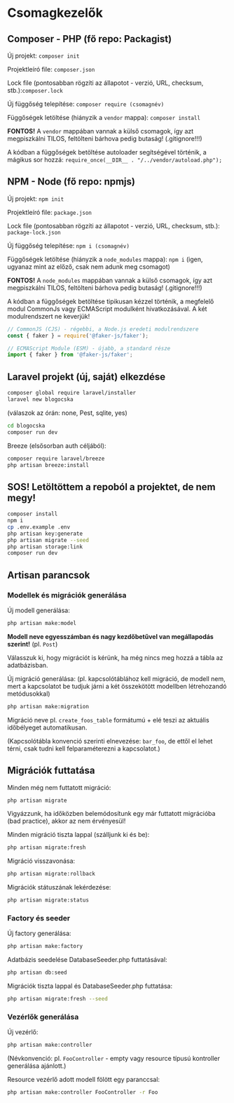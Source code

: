 # Csomagkezelők

## Composer - PHP (fő repo: Packagist)

Új projekt: `composer init`

Projektleíró file: `composer.json`

Lock file (pontosabban rögzíti az állapotot - verzió, URL, checksum, stb.):`composer.lock`

Új függőség telepítése: `composer require (csomagnév)`

Függőségek letöltése (hiányzik a `vendor` mappa): `composer install`

**FONTOS!** A `vendor` mappában vannak a külső csomagok, így azt megpiszkálni TILOS, feltölteni bárhova pedig butaság! (.gitignore!!!)

A kódban a függőségek betöltése autoloader segítségével történik, a mágikus sor hozzá:
`require_once(__DIR__ . "/../vendor/autoload.php");`

## NPM - Node (fő repo: npmjs)

Új projekt:
`npm init`

Projektleíró file: `package.json`

Lock file (pontosabban rögzíti az állapotot - verzió, URL, checksum, stb.): `package-lock.json`

Új függőség telepítése:
`npm i (csomagnév)`

Függőségek letöltése (hiányzik a `node_modules` mappa):
`npm i` (igen, ugyanaz mint az előző, csak nem adunk meg csomagot)

**FONTOS!** A `node_modules` mappában vannak a külső csomagok, így azt megpiszkálni TILOS, feltölteni bárhova pedig butaság! (.gitignore!!!)

A kódban a függőségek betöltése tipikusan kézzel történik, a megfelelő modul CommonJs vagy ECMAScript modulként hivatkozásával. A két modulrendszert ne keverjük!

```js
// CommonJS (CJS) - régebbi, a Node.js eredeti modulrendszere
const { faker } = require('@faker-js/faker');

// ECMAScript Module (ESM) - újabb, a standard része
import { faker } from '@faker-js/faker';
```

## Laravel projekt (új, saját) elkezdése

```sh
composer global require laravel/installer
laravel new blogocska
```
(válaszok az órán: none, Pest, sqlite, yes)

```sh
cd blogocska
composer run dev
```

Breeze (elsősorban auth céljából):
```sh
composer require laravel/breeze
php artisan breeze:install
```

## SOS! Letöltöttem a repoból a projektet, de nem megy!

```sh
composer install
npm i
cp .env.example .env
php artisan key:generate
php artisan migrate --seed
php artisan storage:link
composer run dev
```

## Artisan parancsok

### Modellek és migrációk generálása

Új modell generálása:

```sh
php artisan make:model
```

**Modell neve egyesszámban és nagy kezdőbetűvel van megállapodás szerint!** (pl. `Post`)

Válasszuk ki, hogy migrációt is kérünk, ha még nincs meg hozzá a tábla az adatbázisban.

Új migráció generálása: (pl. kapcsolótáblához kell migráció, de modell nem, mert a kapcsolatot be tudjuk járni a két összekötött modellben létrehozandó metódusokkal)

```sh
php artisan make:migration
```

Migráció neve pl. `create_foos_table` formátumú + elé teszi az aktuális időbélyeget automatikusan.

(Kapcsolótábla konvenció szerinti elnevezése: `bar_foo`, de ettől el lehet térni, csak tudni kell felparaméterezni a kapcsolatot.)

## Migrációk futtatása

Minden még nem futtatott migráció:

```sh
php artisan migrate
```

Vigyázzunk, ha időközben belemódosítunk egy már futtatott migrációba (bad practice), akkor az nem érvényesül!

Minden migráció tiszta lappal (szálljunk ki és be):

```sh
php artisan migrate:fresh
```

Migráció visszavonása:

```sh
php artisan migrate:rollback
```

Migrációk státuszának lekérdezése:

```sh
php artisan migrate:status
```

### Factory és seeder

Új factory generálása:

```sh
php artisan make:factory
```

Adatbázis seedelése DatabaseSeeder.php futtatásával:

```sh
php artisan db:seed
```

Migrációk tiszta lappal és DatabaseSeeder.php futtatása:

```sh
php artisan migrate:fresh --seed
```

### Vezérlők generálása

Új vezérlő:

```sh
php artisan make:controller
```

(Névkonvenció: pl. `FooController` - empty vagy resource típusú kontroller generálása ajánlott.)

Resource vezérlő adott modell fölött egy paranccsal:

```sh
php artisan make:controller FooController -r Foo
```